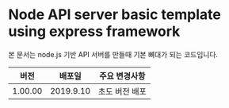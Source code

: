 # Node API server basic template using express framework

본 문서는 node.js 기반 API 서버를 만들때 기본 뼈대가 되는 코드입니다.

| 버전  | 배포일   | 주요 변경사항                     |
| ------- | ------ | ---------------------------- |
| 1.00.00 | 2019.9.10 | 초도 버전 배포  |
